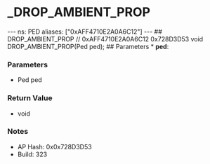 # _DROP_AMBIENT_PROP

--- ns: PED aliases: ["0xAFF4710E2A0A6C12"] --- ## DROP_AMBIENT_PROP  // 0xAFF4710E2A0A6C12 0x728D3D53 void DROP_AMBIENT_PROP(Ped ped);  ## Parameters * **ped**:

### Parameters
* Ped ped

### Return Value
* void

### Notes
* AP Hash: 0x0x728D3D53
* Build: 323

